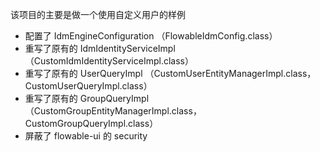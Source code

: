 该项目的主要是做一个使用自定义用户的样例

+ 配置了 IdmEngineConfiguration （FlowableIdmConfig.class）
+ 重写了原有的 IdmIdentityServiceImpl （CustomIdmIdentityServiceImpl.class）
+ 重写了原有的 UserQueryImpl （CustomUserEntityManagerImpl.class，CustomUserQueryImpl.class）
+ 重写了原有的 GroupQueryImpl （CustomGroupEntityManagerImpl.class，CustomGroupQueryImpl.class）
+ 屏蔽了 flowable-ui 的 security